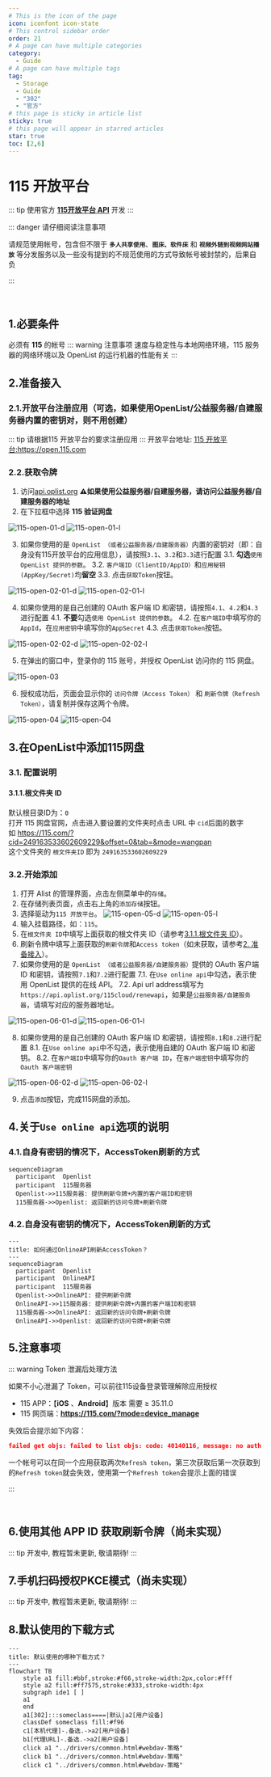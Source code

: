 ```yaml
---
# This is the icon of the page
icon: iconfont icon-state
# This control sidebar order
order: 21
# A page can have multiple categories
category:
  - Guide
# A page can have multiple tags
tag:
  - Storage
  - Guide
  - "302"
  - "官方"
# this page is sticky in article list
sticky: true
# this page will appear in starred articles
star: true
toc: [2,6]
---
```


# 115 开放平台
::: tip
使用官方 [**115开放平台 API**](https://open.115.com) 开发
:::

::: danger 请仔细阅读注意事项

请规范使用帐号，包含但不限于 **`多人共享使用`**、**`图床、软件床`** 和 **`视频外链到视频网站播放`** 等分发服务以及一些没有提到的不规范使用的方式导致帐号被封禁的，后果自负

:::

<br/>

## 1.必要条件
必须有 **115** 的帐号
::: warning 注意事项
速度与稳定性与本地网络环境，115 服务器的网络环境以及 OpenList 的运行机器的性能有关
:::

## 2.准备接入
### 2.1.开放平台注册应用（可选，如果使用OpenList/公益服务器/自建服务器内置的密钥对，则不用创建）
::: tip
请根据115 开放平台的要求注册应用
:::
开放平台地址: [115 开放平台:https://open.115.com ](https://open.115.com)

### 2.2.**获取令牌**
1. 访问[api.oplist.org](https://api.oplist.org) **⚠️如果使用公益服务器/自建服务器，请访问公益服务器/自建服务器的地址**
2. 在下拉框中选择 **115 验证网盘**

![115-open-01-d](/img/drivers/115/115-open-01-d.png#dark)
![115-open-01-l](/img/drivers/115/115-open-01-l.png#light)

3. 如果你使用的是 `OpenList （或者公益服务器/自建服务器）`内置的密钥对（即：自身没有115开放平台的应用信息），请按照`3.1`、`3.2`和`3.3`进行配置
  3.1. **勾选**`使用 OpenList 提供的参数`。
  3.2. `客户端ID（ClientID/AppID）`和`应用秘钥 (AppKey/Secret)`均**留空**
  3.3. 点击`获取Token`按钮。

![115-open-02-01-d](/img/drivers/115/115-open-02-01-d.png#dark)
![115-open-02-01-l](/img/drivers/115/115-open-02-01-l.png#light)

4. 如果你使用的是自己创建的 OAuth 客户端 ID 和密钥，请按照`4.1`、`4.2`和`4.3`进行配置
  4.1. **不要**勾选`使用 OpenList 提供的参数`。
  4.2. 在`客户端ID`中填写你的`AppId`，在`应用密钥`中填写你的`AppSecret`
  4.3. 点击`获取Token`按钮。

![115-open-02-02-d](/img/drivers/115/115-open-02-02-d.png#dark)
![115-open-02-02-l](/img/drivers/115/115-open-02-02-l.png#light)

5. 在弹出的窗口中，登录你的 115 账号，并授权 OpenList 访问你的 115 网盘。

![115-open-03](/img/drivers/115/115-open-03.png)


6. 授权成功后，页面会显示你的 `访问令牌（Access Token）` 和 `刷新令牌（Refresh Token）`，请复制并保存这两个令牌。

![115-open-04](/img/drivers/115/115-open-04-d.png#dark)
![115-open-04](/img/drivers/115/115-open-04-l.png#light)

## 3.在OpenList中添加115网盘
### 3.1. 配置说明
#### 3.1.1.**根文件夹 ID**
默认根目录ID为：`0`<br/>
打开 115 网盘官网，点击进入要设置的文件夹时点击 URL 中 `cid`后面的数字<br/>
如 <https://115.com/?cid=249163533602609229&offset=0&tab=&mode=wangpan><br/>
这个文件夹的 `根文件夹ID` 即为 `249163533602609229`<br/>
### 3.2.开始添加
1. 打开 Alist 的管理界面，点击左侧菜单中的`存储`。
2. 在存储列表页面，点击右上角的`添加存储`按钮。
3. 选择驱动为`115 开放平台`。
![115-open-05-d](/img/drivers/115/115-open-05-d.png#dark)
![115-open-05-l](/img/drivers/115/115-open-05-l.png#light)
4. 输入挂载路径，如：`115`。
5. 在`根文件夹 ID`中填写上面获取的根文件夹 ID（请参考[3.1.1.根文件夹 ID](#_3-1-1-根文件夹-id)）。
6. 刷新令牌中填写上面获取的`刷新令牌`和`Access token`（如未获取，请参考[2. 准备接入](#_2-准备接入)）。
7. 如果你使用的是 `OpenList （或者公益服务器/自建服务器）`提供的 OAuth 客户端 ID 和密钥，请按照`7.1`和`7.2`进行配置
  7.1. 在`Use online api`中勾选，表示使用 OpenList 提供的在线 API。
  7.2. Api url address填写为 `https://api.oplist.org/115cloud/renewapi`，如果是`公益服务器/自建服务器`，请填写对应的服务器地址。

![115-open-06-01-d](/img/drivers/115/115-open-06-01-d.png#dark)
![115-open-06-01-l](/img/drivers/115/115-open-06-01-l.png#light) 

8. 如果你使用的是自己创建的 OAuth 客户端 ID 和密钥，请按照`8.1`和`8.2`进行配置
  8.1. 在`Use online api`中不勾选，表示使用自建的 OAuth 客户端 ID 和密钥。
  8.2. 在`客户端ID`中填写你的`Oauth 客户端 ID`，在`客户端密钥`中填写你的`Oauth 客户端密钥`

![115-open-06-02-d](/img/drivers/115/115-open-06-02-d.png#dark)
![115-open-06-02-l](/img/drivers/115/115-open-06-02-l.png#light) 

9. 点击`添加`按钮，完成115网盘的添加。

## 4.关于`Use online api`选项的说明
### 4.1.自身有密钥的情况下，AccessToken刷新的方式
```mermaid
sequenceDiagram
  participant  Openlist
  participant  115服务器
  Openlist->>115服务器: 提供刷新令牌+内置的客户端ID和密钥
  115服务器->>Openlist: 返回新的访问令牌+刷新令牌

```
### 4.2.自身没有密钥的情况下，AccessToken刷新的方式
```mermaid
---
title: 如何通过OnlineAPI刷新AccessToken？
---
sequenceDiagram
  participant  Openlist
  participant  OnlineAPI
  participant  115服务器
  Openlist->>OnlineAPI: 提供刷新令牌
  OnlineAPI->>115服务器: 提供刷新令牌+内置的客户端ID和密钥
  115服务器->>OnlineAPI: 返回新的访问令牌+刷新令牌
  OnlineAPI->>Openlist: 返回新的访问令牌+刷新令牌
```
## 5.**注意事项**

::: warning Token 泄漏后处理方法

如果不小心泄漏了 Token，可以前往115设备登录管理解除应用授权

- 115 APP：【**iOS** 、**Android**】版本 需要 ≥ 35.11.0
- 115 网页端：**https://115.com/?mode=device_manage**

失效后会提示如下内容：

```json
failed get objs: failed to list objs: code: 40140116, message: no auth
```

一个帐号可以在同一个应用获取两次`Refresh token`，第三次获取后第一次获取到的`Refresh token`就会失效，使用第一个`Refresh token`会提示上面的错误

:::



<br/>

## 6.使用其他 APP ID 获取刷新令牌（尚未实现）

::: tip
开发中, 教程暂未更新, 敬请期待!
:::

## 7.手机扫码授权PKCE模式（尚未实现）
::: tip
开发中, 教程暂未更新, 敬请期待!
:::

## 8.默认使用的下载方式

```mermaid
---
title: 默认使用的哪种下载方式？
---
flowchart TB
    style a1 fill:#bbf,stroke:#f66,stroke-width:2px,color:#fff
    style a2 fill:#ff7575,stroke:#333,stroke-width:4px
    subgraph ide1 [ ]
    a1
    end
    a1[302]:::someclass====|默认|a2[用户设备]
    classDef someclass fill:#f96
    c1[本机代理]-.备选.->a2[用户设备]
    b1[代理URL]-.备选.->a2[用户设备]
    click a1 "../drivers/common.html#webdav-策略"
    click b1 "../drivers/common.html#webdav-策略"
    click c1 "../drivers/common.html#webdav-策略"
```

